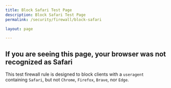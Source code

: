 ```yaml
---
title: Block Safari Test Page
description: Block Safari Test Page
permalink: /security/firewall/block-safari

layout: page

---
```


## If you are seeing this page, your browser was not recognized as Safari
This test firewall rule is designed to block clients with a `useragent` containing `Safari`, but not `Chrome`, `Firefox`, `Brave`, nor `Edge`.